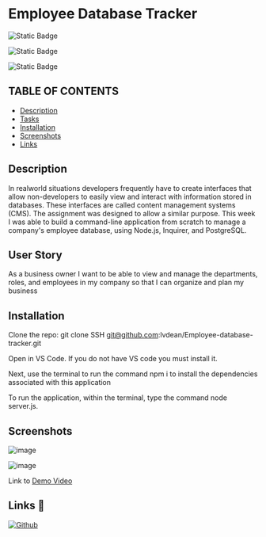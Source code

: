 # Employee Database Tracker

![Static Badge](https://img.shields.io/badge/%20JAVASCRIPT%20%20-%20yellow%20?style=social&logo=javascript&logoColor=yellow&color=yellow)

![Static Badge](https://img.shields.io/badge/node-%20js-green)

![Static Badge](https://img.shields.io/badge/MIT-purple)




## TABLE OF CONTENTS

- [Description](#description)
- [Tasks](#tasks)
- [Installation](#Installation)
- [Screenshots](#screenshots)
- [Links](#links)



## Description
In realworld situations developers frequently have to create interfaces that allow non-developers to easily view and interact with information stored in databases. These interfaces are called content management systems (CMS). The assignment was designed to allow a similar purpose. This week I was able to build a command-line application from scratch to manage a company's employee database, using Node.js, Inquirer, and PostgreSQL. 

## User Story
As a business owner I want to be able to view and manage the departments, roles, and employees in my company so that I can organize and plan my business

## Installation

Clone the repo: git clone SSH git@github.com:lvdean/Employee-database-tracker.git

Open in VS Code. If you do not have VS code you must install it.

Next, use the terminal to run the command npm i to install the dependencies associated with this application 

To run the application, within the terminal, type the command node server.js.


    
## Screenshots

![image](https://github.com/user-attachments/assets/676f7a61-a986-43c0-8d7e-3d629dc8c513)

![image](https://github.com/user-attachments/assets/76ea1a81-2e71-4201-a701-b12fd8584671)

Link to [Demo Video](https://drive.google.com/file/d/1PoaxcoazESjJJpNRPxiO2Sn_5u2OWWn-/view?usp=sharing)


## Links 🔗
[![Github](https://img.shields.io/badge/my_portfolio-000?style=for-the-badge&logo=ko-fi&logoColor=white)](https://github.com/lvdean/Employee-database-tracker)


